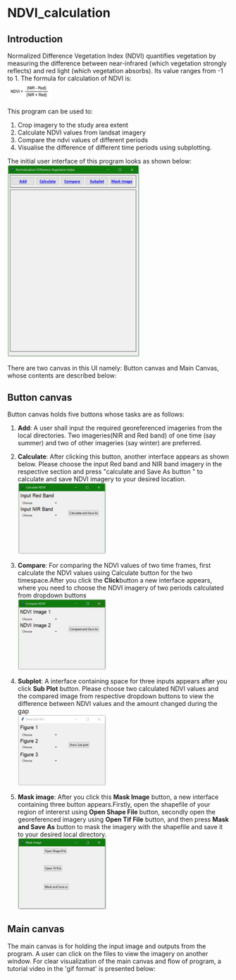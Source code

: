 # NDVI_calculation
## Introduction
Normalized Difference Vegetation Index (NDVI) quantifies vegetation by measuring the difference between near-infrared (which vegetation strongly reflects) and red light (which vegetation absorbs). Its value ranges from -1 to 1. The formula for calculation of NDVI is:<br>
<img src="Assets/NDVI_equation.JPG " width="100">
            

This program can be used to:
1. Crop imagery to the study area extent
2. Calculate NDVI values from landsat imagery
3. Compare the ndvi values of different periods 
4. Visualise the difference of different time periods using subplotting.

The initial user interface of this program looks as shown below:<br>
<img src="Assets/First_Interface.JPG " width="300">

There are two canvas in this UI namely: Button canvas and Main Canvas, whose contents are described below:<br>
## Button canvas
Button canvas holds five buttons whose tasks are as follows:
1. <B>Add</B>: A user shall input the required georeferenced imageries from the local directories. Two imageries(NIR and Red band) of one time (say summer) and two of other imageries (say winter) are preferred.<br>

2. <B>Calculate</B>: After clicking this button, another interface appears as shown below. Please choose the input Red band and NIR band imagery in the respective section and press "calculate and Save As button " to calculate and save NDVI imagery to your desired location.<br>
<img src="Assets/Calculate_Button.JPG " width="200"><br>

3. <B>Compare</B>: For comparing the NDVI values of two time frames, first calculate the NDVI values using Calculate button for the two timespace.After you click the <B>Click</B>button  a new interface appears, where you need to choose the NDVI imagery of two periods calculated from dropdown buttons<br> <img src="Assets/Compare_Button.JPG" width="200">

4. <B>Subplot</B>: A interface containing space for three inputs appears after you click <B>Sub Plot</B> button. Please choose two calculated NDVI values and the compared image from respective dropdown buttons to view the difference between NDVI values and the amount changed during the gap<br><img src="Assets/Subplot_Button.JPG " width="200">
5. <B>Mask image</B>: After you click this <B>Mask Image</B> button, a new interface containing three button appears.Firstly, open the shapefile of your region of intererst using <B>Open Shape File </B> button, secondly open the georeferenced imagery using <B>Open Tif File</B> button, and then press <B>Mask and Save As</B> button to mask the imagery with the shapefile and save it to your desired local directory.<br><img src="Assets/Mask_Image_Button.JPG " width="200">

## Main canvas
The main canvas is for holding the input image and outputs from the program. A user can click on the files to view the imagery on another window. For clear visualization of the main canvas and flow of program, a tutorial video in the 'gif format' is presented below:



